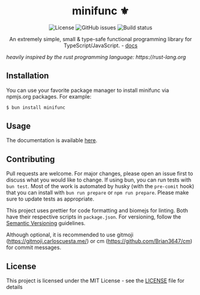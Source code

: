 <div align="center">

# minifunc ⚜️

![License](https://img.shields.io/github/license/Brian3647/minifunc)
![GitHub issues](https://img.shields.io/github/issues/Brian3647/minifunc)
![Build status](https://img.shields.io/github/actions/workflow/status/Brian3647/minifunc/bun.yml)

An extremely simple, small & type-safe functional programming library for TypeScript/JavaScript. - [docs](https://brian3647.github.io/minifunc/)

</div>

_heavily inspired by the rust programming language: https://rust-lang.org_

## Installation

You can use your favorite package manager to install minifunc via npmjs.org packages. For example:

```bash
$ bun install minifunc
```

## Usage

The documentation is available [here](https://brian3647.github.io/minifunc/).

## Contributing

Pull requests are welcome. For major changes, please open an issue first to discuss what you would like to change. If using bun, you can run tests with `bun test`. Most of the work is automated by husky (with the `pre-comit` hook) that you can install with `bun run prepare` or `npm run prepare`. Please make sure to update tests as appropriate.

This project uses prettier for code formatting and biomejs for linting. Both have their respective scripts in `package.json`. For versioning, follow the [Semantic Versioning](https://semver.org/) guidelines.

Although optional, it is recommended to use gitmoji (https://gitmoji.carloscuesta.me/) or cm (https://github.com/Brian3647/cm) for commit messages.

## License

This project is licensed under the MIT License - see the [LICENSE](LICENSE) file for details
